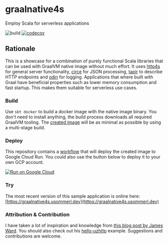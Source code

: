 # graalnative4s

Employ Scala for serverless applications

![build](https://img.shields.io/github/workflow/status/usommerl/graalnative4s/CI?style=for-the-badge)
[![codecov](https://img.shields.io/codecov/c/github/usommerl/graalnative4s?style=for-the-badge)](https://codecov.io/gh/usommerl/graalnative4s)

## Rationale
This is a showcase for a combination of purely functional Scala libraries that can be used with GraalVM native image without much effort. It uses [http4s][http4s] for general server functionality, [circe][circe] for JSON processing, [tapir][tapir] to describe HTTP endpoints and [odin][odin] for logging. Applications that where built with Graal have beneficial properties such as lower memory consumption and fast startup. This makes them suitable for serverless use cases.

### Build
Use `sbt docker` to build a docker image with the native image binary. You don't need to install anything, the build process downloads all required GraalVM tooling. The [created image][image] will be as minimal as possible by using a multi-stage build.

### Deploy
This repository contains a [workflow][workflow] that will deploy the created image to Google Cloud Run. You could also use the button below to deploy it to your own GCP account.

[![Run on Google Cloud](https://deploy.cloud.run/button.svg)](https://deploy.cloud.run)

### Try
The most recent version of this sample application is online here: [https://graalnative4s.usommerl.dev](https://graalnative4s.usommerl.dev)

### Attribution & Contribution
I have taken a lot of inspiration and knowledge from [this blog post by James Ward][inspiration]. You should also check out his [hello-uzhttp][uzhttp] example. Suggestions and contributions are welcome.

[http4s]: https://github.com/http4s/http4s
[circe]: https://github.com/circe/circe
[tapir]: https://github.com/softwaremill/tapir
[odin]: https://github.com/valskalla/odin

[image]: https://github.com/users/usommerl/packages/container/package/graalnative4s
[workflow]: .github/workflows/ci_cd.yaml
[inspiration]: https://jamesward.com/2020/05/07/graalvm-native-image-tips-tricks/
[uzhttp]: https://github.com/jamesward/hello-uzhttp

